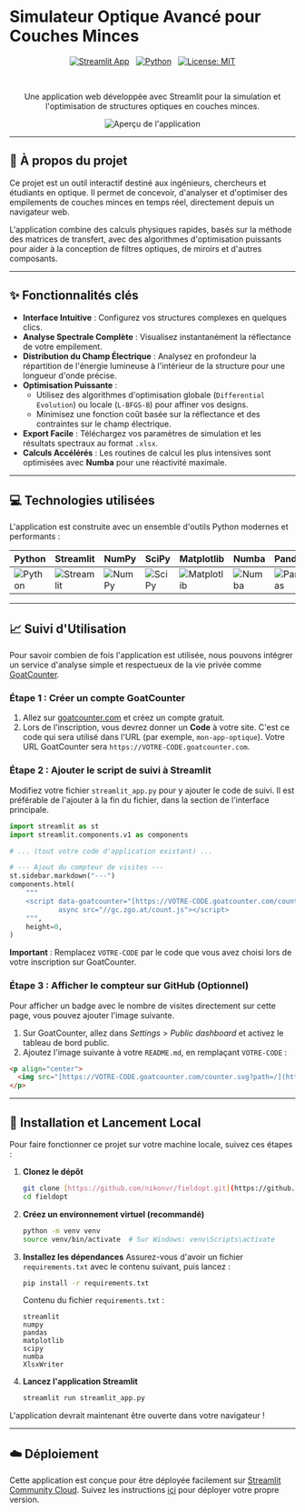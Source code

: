 # Simulateur Optique Avancé pour Couches Minces

<div align="center">

[![Streamlit App](https://static.streamlit.io/badges/streamlit_badge_black_white.svg)](https://fieldopt.streamlit.app/) &nbsp; [![Python](https://img.shields.io/badge/Python-3.11+-blue?logo=python&logoColor=white)](https://www.python.org/) &nbsp; [![License: MIT](https://img.shields.io/badge/License-MIT-yellow.svg)](https://opensource.org/licenses/MIT)

</div>

<br>

<p align="center">
  Une application web développée avec Streamlit pour la simulation et l'optimisation de structures optiques en couches minces.
</p>

<p align="center">
  <img src="https://i.imgur.com/8aZ3v7w.png" alt="Aperçu de l'application"/>
</p>

---

## 📖 À propos du projet

Ce projet est un outil interactif destiné aux ingénieurs, chercheurs et étudiants en optique. Il permet de concevoir, d'analyser et d'optimiser des empilements de couches minces en temps réel, directement depuis un navigateur web.

L'application combine des calculs physiques rapides, basés sur la méthode des matrices de transfert, avec des algorithmes d'optimisation puissants pour aider à la conception de filtres optiques, de miroirs et d'autres composants.

---

## ✨ Fonctionnalités clés

* **Interface Intuitive** : Configurez vos structures complexes en quelques clics.
* **Analyse Spectrale Complète** : Visualisez instantanément la réflectance de votre empilement.
* **Distribution du Champ Électrique** : Analysez en profondeur la répartition de l'énergie lumineuse à l'intérieur de la structure pour une longueur d'onde précise.
* **Optimisation Puissante** :
    * Utilisez des algorithmes d'optimisation globale (`Differential Evolution`) ou locale (`L-BFGS-B`) pour affiner vos designs.
    * Minimisez une fonction coût basée sur la réflectance et des contraintes sur le champ électrique.
* **Export Facile** : Téléchargez vos paramètres de simulation et les résultats spectraux au format `.xlsx`.
* **Calculs Accélérés** : Les routines de calcul les plus intensives sont optimisées avec **Numba** pour une réactivité maximale.

---

## 💻 Technologies utilisées

L'application est construite avec un ensemble d'outils Python modernes et performants :

| Python           | Streamlit        | NumPy            | SciPy            | Matplotlib       | Numba            | Pandas           |
| ---------------- | ---------------- | ---------------- | ---------------- | ---------------- | ---------------- | ---------------- |
| ![Python][py]    | ![Streamlit][st] | ![NumPy][np]     | ![SciPy][sci]    | ![Matplotlib][mp] | ![Numba][nb]     | ![Pandas][pd]    |

[py]: https://img.shields.io/badge/Python-3776AB?style=for-the-badge&logo=python&logoColor=white
[st]: https://img.shields.io/badge/Streamlit-FF4B4B?style=for-the-badge&logo=streamlit&logoColor=white
[np]: https://img.shields.io/badge/Numpy-013243?style=for-the-badge&logo=numpy&logoColor=white
[sci]: https://img.shields.io/badge/SciPy-8CAAE6?style=for-the-badge&logo=scipy&logoColor=white
[mp]: https://img.shields.io/badge/Matplotlib-11557c?style=for-the-badge&logo=matplotlib&logoColor=white
[nb]: https://img.shields.io/badge/Numba-00A3E0?style=for-the-badge&logo=numba&logoColor=white
[pd]: https://img.shields.io/badge/Pandas-150458?style=for-the-badge&logo=pandas&logoColor=white

---

## 📈 Suivi d'Utilisation

Pour savoir combien de fois l'application est utilisée, nous pouvons intégrer un service d'analyse simple et respectueux de la vie privée comme [GoatCounter](https://www.goatcounter.com/).

### Étape 1 : Créer un compte GoatCounter

1.  Allez sur [goatcounter.com](https://www.goatcounter.com/) et créez un compte gratuit.
2.  Lors de l'inscription, vous devrez donner un **Code** à votre site. C'est ce code qui sera utilisé dans l'URL (par exemple, `mon-app-optique`). Votre URL GoatCounter sera `https://VOTRE-CODE.goatcounter.com`.

### Étape 2 : Ajouter le script de suivi à Streamlit

Modifiez votre fichier `streamlit_app.py` pour y ajouter le code de suivi. Il est préférable de l'ajouter à la fin du fichier, dans la section de l'interface principale.

```python
import streamlit as st
import streamlit.components.v1 as components

# ... (tout votre code d'application existant) ...

# --- Ajout du compteur de visites ---
st.sidebar.markdown("---")
components.html(
    """
    <script data-goatcounter="[https://VOTRE-CODE.goatcounter.com/count](https://VOTRE-CODE.goatcounter.com/count)" 
            async src="//gc.zgo.at/count.js"></script>
    """,
    height=0,
)
```

**Important** : Remplacez `VOTRE-CODE` par le code que vous avez choisi lors de votre inscription sur GoatCounter.

### Étape 3 : Afficher le compteur sur GitHub (Optionnel)

Pour afficher un badge avec le nombre de visites directement sur cette page, vous pouvez ajouter l'image suivante.

1.  Sur GoatCounter, allez dans *Settings* > *Public dashboard* et activez le tableau de bord public.
2.  Ajoutez l'image suivante à votre `README.md`, en remplaçant `VOTRE-CODE` :

```markdown
<p align="center">
  <img src="[https://VOTRE-CODE.goatcounter.com/counter.svg?path=/](https://VOTRE-CODE.goatcounter.com/counter.svg?path=/)" alt="Compteur de visites"/>
</p>
```

---

## 🚀 Installation et Lancement Local

Pour faire fonctionner ce projet sur votre machine locale, suivez ces étapes :

1.  **Clonez le dépôt**
    ```bash
    git clone [https://github.com/nikonvr/fieldopt.git](https://github.com/nikonvr/fieldopt.git)
    cd fieldopt
    ```

2.  **Créez un environnement virtuel (recommandé)**
    ```bash
    python -m venv venv
    source venv/bin/activate  # Sur Windows: venv\Scripts\activate
    ```

3.  **Installez les dépendances**
    Assurez-vous d'avoir un fichier `requirements.txt` avec le contenu suivant, puis lancez :
    ```bash
    pip install -r requirements.txt
    ```

    Contenu du fichier `requirements.txt` :
    ```text
    streamlit
    numpy
    pandas
    matplotlib
    scipy
    numba
    XlsxWriter
    ```

4.  **Lancez l'application Streamlit**
    ```bash
    streamlit run streamlit_app.py
    ```

L'application devrait maintenant être ouverte dans votre navigateur !

---

## ☁️ Déploiement

Cette application est conçue pour être déployée facilement sur [Streamlit Community Cloud](https://streamlit.io/cloud). Suivez les instructions [ici](https://docs.streamlit.io/streamlit-community-cloud/deploy-your-app) pour déployer votre propre version.
